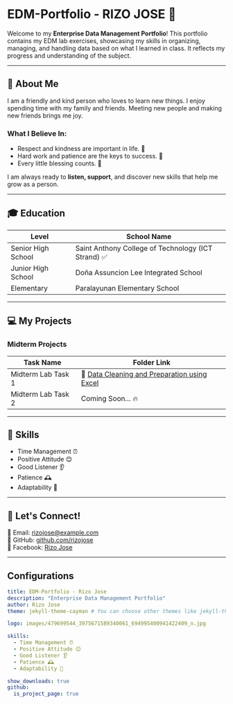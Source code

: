 # EDM-Portfolio - RIZO JOSE 🎯

Welcome to my **Enterprise Data Management Portfolio**! This portfolio contains my EDM lab exercises, showcasing my skills in organizing, managing, and handling data based on what I learned in class. It reflects my progress and understanding of the subject.

---

## 🌟 About Me
I am a friendly and kind person who loves to learn new things. I enjoy spending time with my family and friends. Meeting new people and making new friends brings me joy. 

### What I Believe In:
- Respect and kindness are important in life. 🤝
- Hard work and patience are the keys to success. 💪
- Every little blessing counts. 🙏

I am always ready to **listen, support**, and discover new skills that help me grow as a person.

---

## 🎓 Education
| Level               | School Name                              |
|--------------------|-------------------------------------------|
| Senior High School | Saint Anthony College of Technology (ICT Strand) ✅ |
| Junior High School  | Doña Assuncion Lee Integrated School      |
| Elementary         | Paralayunan Elementary School            |

---

## 💻 My Projects
### Midterm Projects
| Task Name           | Folder Link                                              |
|-------------------|-------------------------------------------------------|
| Midterm Lab Task 1 | 📄 [Data Cleaning and Preparation using Excel](MIDTERM%20LAB%20TASK1/) |
| Midterm Lab Task 2 | Coming Soon... 🔥                                       |

---

## 📌 Skills
- Time Management ⏰
- Positive Attitude 😊
- Good Listener 👂
- Patience 🕰️
- Adaptability 🔄

---

## 💪 Let's Connect!
📧 Email: rizojose@example.com  
🔗 GitHub: [github.com/rizojose](https://github.com/rizojose)  
📱 Facebook: [Rizo Jose](https://www.facebook.com/rizojose)  

---

## Configurations
```yaml
title: EDM-Portfolio - Rizo Jose
description: "Enterprise Data Management Portfolio"
author: Rizo Jose
theme: jekyll-theme-cayman # You can choose other themes like jekyll-theme-minimal or jekyll-theme-midnight

logo: images/479699544_3975671589340061_694995400941422409_n.jpg

skills:
  - Time Management ⏰
  - Positive Attitude 😊
  - Good Listener 👂
  - Patience 🕰️
  - Adaptability 🔄

show_downloads: true
github:
  is_project_page: true

